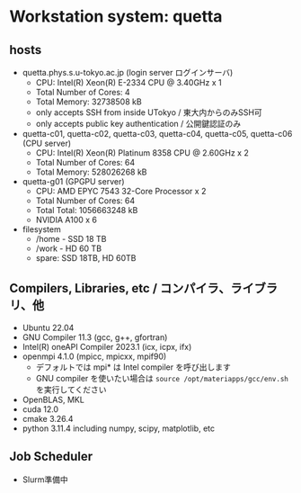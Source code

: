 # Workstation system: quetta

## hosts

* quetta.phys.s.u-tokyo.ac.jp (login server ログインサーバ)
  * CPU: Intel(R) Xeon(R) E-2334 CPU @ 3.40GHz x 1
  * Total Number of Cores: 4
  * Total Memory: 32738508 kB
  * only accepts SSH from inside UTokyo / 東大内からのみSSH可
  * only accepts public key authentication / 公開鍵認証のみ
* quetta-c01, quetta-c02, quetta-c03, quetta-c04, quetta-c05, quetta-c06 (CPU server)
  * CPU: Intel(R) Xeon(R) Platinum 8358 CPU @ 2.60GHz x 2
  * Total Number of Cores: 64
  * Total Memory: 528026268 kB
* quetta-g01 (GPGPU server)
  * CPU: AMD EPYC 7543 32-Core Processor x 2
  * Total Number of Cores: 64
  * Total Total: 1056663248 kB
  * NVIDIA A100 x 6
* filesystem
  * /home - SSD 18 TB
  * /work - HD 60 TB
  * spare: SSD 18TB, HD 60TB

## Compilers, Libraries, etc / コンパイラ、ライブラリ、他

* Ubuntu 22.04
* GNU Compiler 11.3 (gcc, g++, gfortran)
* Intel(R) oneAPI Compiler 2023.1 (icx, icpx, ifx)
* openmpi 4.1.0 (mpicc, mpicxx, mpif90)
  * デフォルトでは mpi* は Intel compiler を呼び出します
  * GNU compiler を使いたい場合は ```source /opt/materiapps/gcc/env.sh``` を実行してください
* OpenBLAS, MKL
* cuda 12.0
* cmake 3.26.4
* python 3.11.4 including numpy, scipy, matplotlib, etc

## Job Scheduler

* Slurm準備中

